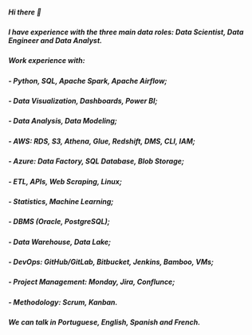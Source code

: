 ##### Hi there 👋

##### I have experience with the three main data roles: Data Scientist, Data Engineer and Data Analyst.

##### Work experience with:
##### - Python, SQL, Apache Spark, Apache Airflow;
##### - Data Visualization, Dashboards, Power BI;
##### - Data Analysis, Data Modeling;
##### - AWS: RDS, S3, Athena, Glue, Redshift, DMS, CLI, IAM;
##### - Azure: Data Factory, SQL Database, Blob Storage;
##### - ETL, APIs, Web Scraping, Linux;
##### - Statistics, Machine Learning;
##### - DBMS (Oracle, PostgreSQL);
##### - Data Warehouse, Data Lake;
##### - DevOps: GitHub/GitLab, Bitbucket, Jenkins, Bamboo, VMs;
##### - Project Management: Monday, Jira, Conflunce;
##### - Methodology: Scrum, Kanban.

##### We can talk in Portuguese, English, Spanish and French.
